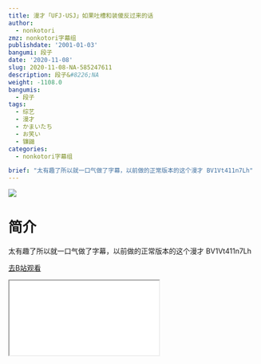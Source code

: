 ```yaml
---
title: 漫才「UFJ·USJ」如果吐槽和装傻反过来的话
author:
  - nonkotori
zmz: nonkotori字幕组
publishdate: '2001-01-03'
bangumi: 段子
date: '2020-11-08'
slug: 2020-11-08-NA-585247611
description: 段子&#8226;NA
weight: -1108.0
bangumis:
  - 段子
tags:
  - 综艺
  - 漫才
  - かまいたち
  - お笑い
  - 镰鼬
categories:
  - nonkotori字幕组

brief: "太有趣了所以就一口气做了字幕，以前做的正常版本的这个漫才 BV1Vt411n7Lh"
---
```

![](https://raw.githubusercontent.com/tcgriffith/owaraisite/master/static/tmpimg/b4107d2ba22103fcd994c1dd76c244c447d825a4.jpg.480.jpg)
# 简介  
太有趣了所以就一口气做了字幕，以前做的正常版本的这个漫才 BV1Vt411n7Lh  

[去B站观看](https://www.bilibili.com/video/av585247611/)
<div class ="resp-container"><iframe class="testiframe" src="//player.bilibili.com/player.html?aid=585247611"", scrolling="no", allowfullscreen="true" > </iframe></div> 
